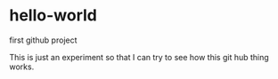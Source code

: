 # hello-world
first github project

This is just an experiment so that I can try to see how this git hub thing works.
